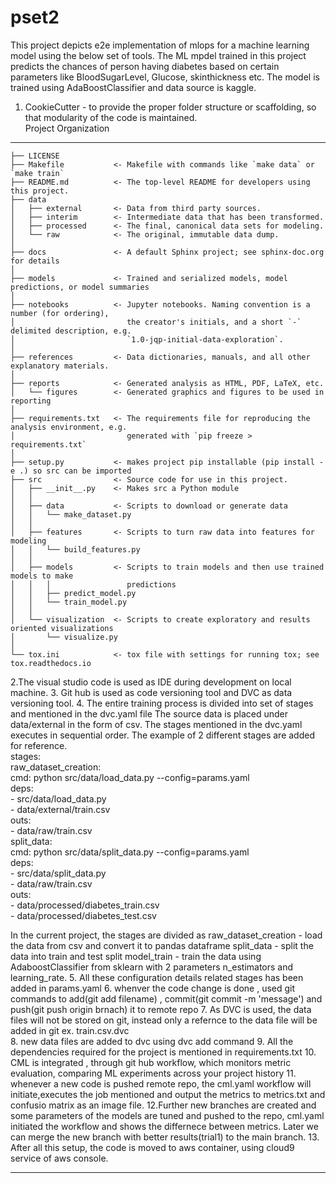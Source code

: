 pset2
==============================
This project depicts e2e implementation of mlops for a machine learning model using the below set of tools. The ML mpdel trained in this project predicts the chances of person having diabetes based on certain parameters like BloodSugarLevel, Glucose, skinthickness etc. The model is trained using AdaBoostClassifier and data source is kaggle. <br/>
1. CookieCutter - to provide the proper folder structure or scaffolding, so that modularity of the code is maintained.<br/>
Project Organization <br/>
------------

    ├── LICENSE
    ├── Makefile           <- Makefile with commands like `make data` or `make train`
    ├── README.md          <- The top-level README for developers using this project.
    ├── data
    │   ├── external       <- Data from third party sources.
    │   ├── interim        <- Intermediate data that has been transformed.
    │   ├── processed      <- The final, canonical data sets for modeling.
    │   └── raw            <- The original, immutable data dump.
    │
    ├── docs               <- A default Sphinx project; see sphinx-doc.org for details
    │
    ├── models             <- Trained and serialized models, model predictions, or model summaries
    │
    ├── notebooks          <- Jupyter notebooks. Naming convention is a number (for ordering),
    │                         the creator's initials, and a short `-` delimited description, e.g.
    │                         `1.0-jqp-initial-data-exploration`.
    │
    ├── references         <- Data dictionaries, manuals, and all other explanatory materials.
    │
    ├── reports            <- Generated analysis as HTML, PDF, LaTeX, etc.
    │   └── figures        <- Generated graphics and figures to be used in reporting
    │
    ├── requirements.txt   <- The requirements file for reproducing the analysis environment, e.g.
    │                         generated with `pip freeze > requirements.txt`
    │
    ├── setup.py           <- makes project pip installable (pip install -e .) so src can be imported
    ├── src                <- Source code for use in this project.
    │   ├── __init__.py    <- Makes src a Python module
    │   │
    │   ├── data           <- Scripts to download or generate data
    │   │   └── make_dataset.py
    │   │
    │   ├── features       <- Scripts to turn raw data into features for modeling
    │   │   └── build_features.py
    │   │
    │   ├── models         <- Scripts to train models and then use trained models to make
    │   │   │                 predictions
    │   │   ├── predict_model.py
    │   │   └── train_model.py
    │   │
    │   └── visualization  <- Scripts to create exploratory and results oriented visualizations
    │       └── visualize.py
    │
    └── tox.ini            <- tox file with settings for running tox; see tox.readthedocs.io
2.The visual studio code is used as IDE during development on local machine. 
3. Git hub is used as code versioning tool and DVC as data versioning tool.
4. The entire training process is divided into set of stages and mentioned in the dvc.yaml file 
   The source data is placed under data/external in the form of csv. The stages mentioned in the dvc.yaml executes in sequential order. The example of 2 different stages are added for reference. <br/>
               stages: <br/>
              raw_dataset_creation: <br/>
                cmd: python src/data/load_data.py --config=params.yaml <br/>
                deps: <br/>
                - src/data/load_data.py <br/>
                - data/external/train.csv <br/>
                outs: <br/>
                - data/raw/train.csv <br/>
              split_data: <br/>
                cmd: python src/data/split_data.py --config=params.yaml <br/>
                deps: <br/>
                - src/data/split_data.py <br/>
                - data/raw/train.csv <br/>
                outs: <br/>
                - data/processed/diabetes_train.csv <br/>
                - data/processed/diabetes_test.csv  <br/>
    
   In the current project, the stages are divided as 
   raw_dataset_creation  - load the data from csv and convert it to pandas dataframe
   split_data - split the data into train and test split 
   model_train - train the data using AdaboostClassifier from sklearn with 2 parameters n_estimators and learning_rate. 
5. All these configuration details related stages has been added in params.yaml
6. whenver the code change is done , used git commands to add(git add filename) , commit(git commit -m 'message') and push(git push origin brnach) it to remote repo
7. As DVC is used, the data files will not be stored on git, instead only a refernce to the data file will be added in git ex. train.csv.dvc <br/>
8. new data files are added to dvc using dvc add command
9. All the dependencies required for the project is mentioned in requirements.txt
10. CML is integrated , through git hub workflow, which monitors metric evaluation, comparing ML experiments across your project history
11. whenever a new code is pushed remote repo, the cml.yaml workflow will initiate,executes the job mentioned and output the metrics to metrics.txt and confusio matrix as an image file.
12.Further new branches are created and some parameters of the models are tuned and pushed to the repo, cml.yaml initiated the workflow and shows the differnece between metrics. Later we can merge the new branch with better results(trial1) to the main branch.
13. After all this setup, the code is moved to aws container, using cloud9 service of aws console.

  


--------

